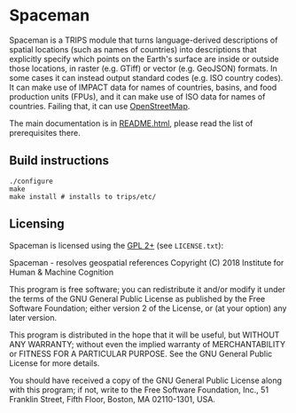 # Spaceman #

Spaceman is a TRIPS module that turns language-derived descriptions of spatial locations (such as names of countries) into descriptions that explicitly specify which points on the Earth's surface are inside or outside those locations, in raster (e.g. GTiff) or vector (e.g. GeoJSON) formats. In some cases it can instead output standard codes (e.g. ISO country codes). It can make use of IMPACT data for names of countries, basins, and food production units (FPUs), and it can make use of ISO data for names of countries. Failing that, it can use [OpenStreetMap](https://www.openstreetmap.org/).

The main documentation is in [README.html](README.html), please read the list of prerequisites there.

## Build instructions ##

    ./configure
    make
    make install # installs to trips/etc/

## Licensing ##

Spaceman is licensed using the [GPL 2+](http://www.gnu.org/licenses/old-licenses/gpl-2.0.en.html) (see `LICENSE.txt`):

Spaceman - resolves geospatial references
Copyright (C) 2018  Institute for Human & Machine Cognition

This program is free software; you can redistribute it and/or
modify it under the terms of the GNU General Public License
as published by the Free Software Foundation; either version 2
of the License, or (at your option) any later version.

This program is distributed in the hope that it will be useful,
but WITHOUT ANY WARRANTY; without even the implied warranty of
MERCHANTABILITY or FITNESS FOR A PARTICULAR PURPOSE.  See the
GNU General Public License for more details.

You should have received a copy of the GNU General Public License
along with this program; if not, write to the Free Software
Foundation, Inc., 51 Franklin Street, Fifth Floor, Boston, MA  02110-1301, USA.
